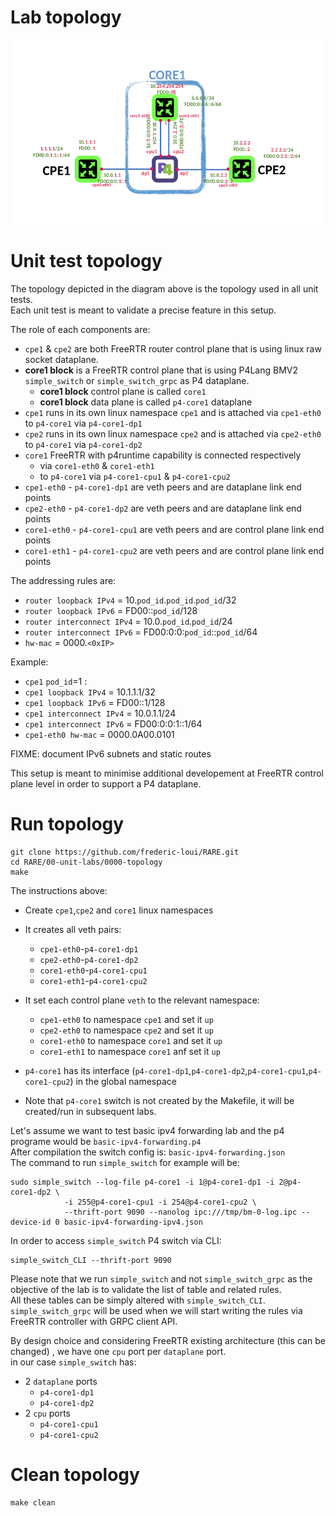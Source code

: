 # Lab topology

![Lab diagram](../../resources/0000-topology.png)

# Unit test topology
The topology depicted in the diagram above is the topology used in all unit tests.    
Each unit test is meant to validate a precise feature in this setup.  

The role of each components are:

* `cpe1` & `cpe2` are both FreeRTR router control plane that is using linux raw socket dataplane. 
* **core1 block** is a FreeRTR control plane that is using P4Lang BMV2 `simple_switch` or `simple_switch_grpc` as P4 dataplane. 
    * **core1 block** control plane is called `core1`
    * **core1 block** data plane is called `p4-core1` dataplane 
* `cpe1` runs in its own linux namespace `cpe1` and is attached via `cpe1-eth0` to `p4-core1` via `p4-core1-dp1` 
* `cpe2` runs in its own linux namespace `cpe2` and is attached via `cpe2-eth0` to `p4-core1` via `p4-core1-dp2` 
* `core1` FreeRTR with p4runtime capability is connected respectively 
    * via `core1-eth0` & `core1-eth1` 
    * to `p4-core1` via `p4-core1-cpu1` & `p4-core1-cpu2`
* `cpe1-eth0` - `p4-core1-dp1` are veth peers and are dataplane link end points
* `cpe2-eth0` - `p4-core1-dp2` are veth peers and are dataplane link end points
* `core1-eth0` - `p4-core1-cpu1` are veth peers and are control plane link end points
* `core1-eth1` - `p4-core1-cpu2` are veth peers and are control plane link end points

The addressing rules are:    
* `router loopback IPv4` = 10.`pod_id`.`pod_id`.`pod_id`/32
* `router loopback IPv6` = FD00::`pod_id`/128
* `router interconnect IPv4` = 10.0.`pod_id`.`pod_id`/24
* `router interconnect IPv6` = FD00:0:0:`pod_id`::`pod_id`/64
* `hw-mac` = 0000.`<0xIP>` 

Example: 
* `cpe1` `pod_id`=1 : 
* `cpe1 loopback IPv4` = 10.1.1.1/32
* `cpe1 loopback IPv6` = FD00::1/128
* `cpe1 interconnect IPv4` = 10.0.1.1/24
* `cpe1 interconnect IPv6` = FD00:0:0:1::1/64
* `cpe1-eth0 hw-mac` = 0000.0A00.0101 

FIXME: document IPv6 subnets and static routes

This setup is meant to minimise additional developement at FreeRTR control plane level in order to support a P4 dataplane.

# Run topology
```
git clone https://github.com/frederic-loui/RARE.git
cd RARE/00-unit-labs/0000-topology
make
```
The instructions above:
* Create `cpe1`,`cpe2` and `core1` linux namespaces
* It creates all veth pairs:
    * `cpe1-eth0`-`p4-core1-dp1`
    * `cpe2-eth0`-`p4-core1-dp2`
    * `core1-eth0`-`p4-core1-cpu1`
    * `core1-eth1`-`p4-core1-cpu2`
* It set each control plane `veth` to the relevant namespace:
    * `cpe1-eth0` to namespace `cpe1` and set it `up`
    * `cpe2-eth0` to namespace `cpe2` and set it `up`
    * `core1-eth0` to namespace `core1` and set it `up`
    * `core1-eth1` to namespace `core1` anf set it `up`
* `p4-core1` has its interface (`p4-core1-dp1`,`p4-core1-dp2`,`p4-core1-cpu1`,`p4-core1-cpu2`) in the global namespace

* Note that `p4-core1` switch is not created by the Makefile, it will be created/run in subsequent labs.   

Let's assume we want to test basic ipv4 forwarding lab and the p4 programe would be `basic-ipv4-forwarding.p4`     
After compilation the switch config is: `basic-ipv4-forwarding.json`    
The command to run `simple_switch` for example will be:    
```
sudo simple_switch --log-file p4-core1 -i 1@p4-core1-dp1 -i 2@p4-core1-dp2 \
			-i 255@p4-core1-cpu1 -i 254@p4-core1-cpu2 \
			--thrift-port 9090 --nanolog ipc:///tmp/bm-0-log.ipc --device-id 0 basic-ipv4-forwarding-ipv4.json 
```

In order to access `simple_switch` P4 switch via CLI:   
```
simple_switch_CLI --thrift-port 9090
```
Please note that we run `simple_switch` and not `simple_switch_grpc` as the objective of the lab is to validate the list of table and related rules.   
All these tables can be simply altered with `simple_switch_CLI`.     
`simple_switch_grpc` will be used when we will start writing the rules via FreeRTR controller with GRPC client API.

By design choice and considering FreeRTR existing architecture (this can be changed) , we have one `cpu` port per `dataplane` port.    
in our case `simple_switch` has:
* 2 `dataplane` ports 
    * `p4-core1-dp1`
    *  `p4-core1-dp2`
* 2 `cpu` ports 
    * `p4-core1-cpu1` 
    * `p4-core1-cpu2`
# Clean topology
```
make clean
```
